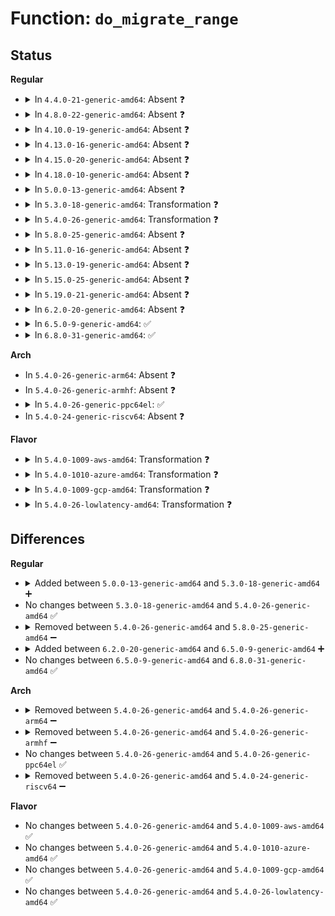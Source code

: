 # Function: <code>do_migrate_range</code>

## Status
<b>Regular</b>
<ul>
<li>
<details>
<summary>In <code>4.4.0-21-generic-amd64</code>: Absent ❓</summary>

```json
{
  "name": "do_migrate_range",
  "collision_type": "Unique Static",
  "inline_type": "Full",
  "funcs": [
    {
      "addr": 18446744071587341560,
      "name": "do_migrate_range",
      "external": false,
      "loc": "mm/memory_hotplug.c:1435",
      "file": "mm/memory_hotplug.c",
      "inline": "not declared, inlined",
      "caller_inline": [],
      "caller_func": []
    }
  ],
  "symbols": []
}
```
</details>
</li>
<li>
<details>
<summary>In <code>4.8.0-22-generic-amd64</code>: Absent ❓</summary>

```json
{
  "name": "do_migrate_range",
  "collision_type": "Unique Static",
  "inline_type": "Full",
  "funcs": [
    {
      "addr": 18446744071587839917,
      "name": "do_migrate_range",
      "external": false,
      "loc": "mm/memory_hotplug.c:1588",
      "file": "mm/memory_hotplug.c",
      "inline": "not declared, inlined",
      "caller_inline": [],
      "caller_func": []
    }
  ],
  "symbols": []
}
```
</details>
</li>
<li>
<details>
<summary>In <code>4.10.0-19-generic-amd64</code>: Absent ❓</summary>

```json
{
  "name": "do_migrate_range",
  "collision_type": "Unique Static",
  "inline_type": "Full",
  "funcs": [
    {
      "addr": 18446744071588054701,
      "name": "do_migrate_range",
      "external": false,
      "loc": "mm/memory_hotplug.c:1593",
      "file": "mm/memory_hotplug.c",
      "inline": "not declared, inlined",
      "caller_inline": [],
      "caller_func": []
    }
  ],
  "symbols": []
}
```
</details>
</li>
<li>
<details>
<summary>In <code>4.13.0-16-generic-amd64</code>: Absent ❓</summary>

```json
{
  "name": "do_migrate_range",
  "collision_type": "Unique Static",
  "inline_type": "Full",
  "funcs": [
    {
      "addr": 18446744071588281116,
      "name": "do_migrate_range",
      "external": false,
      "loc": "mm/memory_hotplug.c:1391",
      "file": "mm/memory_hotplug.c",
      "inline": "not declared, inlined",
      "caller_inline": [],
      "caller_func": []
    }
  ],
  "symbols": []
}
```
</details>
</li>
<li>
<details>
<summary>In <code>4.15.0-20-generic-amd64</code>: Absent ❓</summary>

```json
{
  "name": "do_migrate_range",
  "collision_type": "Unique Static",
  "inline_type": "Full",
  "funcs": [
    {
      "addr": 18446744071588847047,
      "name": "do_migrate_range",
      "external": false,
      "loc": "mm/memory_hotplug.c:1379",
      "file": "mm/memory_hotplug.c",
      "inline": "not declared, inlined",
      "caller_inline": [
        "mm/memory_hotplug.c:__offline_pages"
      ],
      "caller_func": []
    }
  ],
  "symbols": []
}
```
</details>
</li>
<li>
<details>
<summary>In <code>4.18.0-10-generic-amd64</code>: Absent ❓</summary>

```json
{
  "name": "do_migrate_range",
  "collision_type": "Unique Static",
  "inline_type": "Full",
  "funcs": [
    {
      "addr": 18446744071589225780,
      "name": "do_migrate_range",
      "external": false,
      "loc": "mm/memory_hotplug.c:1388",
      "file": "mm/memory_hotplug.c",
      "inline": "not declared, inlined",
      "caller_inline": [
        "mm/memory_hotplug.c:__offline_pages"
      ],
      "caller_func": []
    }
  ],
  "symbols": []
}
```
</details>
</li>
<li>
<details>
<summary>In <code>5.0.0-13-generic-amd64</code>: Absent ❓</summary>

```json
{
  "name": "do_migrate_range",
  "collision_type": "Unique Static",
  "inline_type": "Full",
  "funcs": [
    {
      "addr": 18446744071589468565,
      "name": "do_migrate_range",
      "external": false,
      "loc": "mm/memory_hotplug.c:1367",
      "file": "mm/memory_hotplug.c",
      "inline": "not declared, inlined",
      "caller_inline": [
        "mm/memory_hotplug.c:__offline_pages"
      ],
      "caller_func": []
    }
  ],
  "symbols": []
}
```
</details>
</li>
<li>
<details>
<summary>In <code>5.3.0-18-generic-amd64</code>: Transformation ❓</summary>

```c
int do_migrate_range(long unsigned int start_pfn, long unsigned int end_pfn)
```

```json
{
  "name": "do_migrate_range",
  "collision_type": "Unique Static",
  "inline_type": "No",
  "funcs": [
    {
      "addr": 0,
      "name": "do_migrate_range",
      "external": false,
      "loc": "mm/memory_hotplug.c:1349",
      "file": "mm/memory_hotplug.c",
      "inline": "seen, unknown",
      "caller_inline": [],
      "caller_func": [
        "mm/memory_hotplug.c:__offline_pages"
      ]
    }
  ],
  "symbols": [
    {
      "addr": 18446744071581582096,
      "name": "do_migrate_range",
      "section": ".text",
      "bind": "STB_LOCAL",
      "size": 815
    },
    {
      "addr": 18446744071581586561,
      "name": "do_migrate_range.cold",
      "section": ".text",
      "bind": "STB_LOCAL",
      "size": 128
    }
  ]
}
```
</details>
</li>
<li>
<details>
<summary>In <code>5.4.0-26-generic-amd64</code>: Transformation ❓</summary>

```c
int do_migrate_range(long unsigned int start_pfn, long unsigned int end_pfn)
```

```json
{
  "name": "do_migrate_range",
  "collision_type": "Unique Static",
  "inline_type": "No",
  "funcs": [
    {
      "addr": 0,
      "name": "do_migrate_range",
      "external": false,
      "loc": "mm/memory_hotplug.c:1324",
      "file": "mm/memory_hotplug.c",
      "inline": "seen, unknown",
      "caller_inline": [],
      "caller_func": [
        "mm/memory_hotplug.c:__offline_pages"
      ]
    }
  ],
  "symbols": [
    {
      "addr": 18446744071581646192,
      "name": "do_migrate_range",
      "section": ".text",
      "bind": "STB_LOCAL",
      "size": 829
    },
    {
      "addr": 18446744071581649942,
      "name": "do_migrate_range.cold",
      "section": ".text",
      "bind": "STB_LOCAL",
      "size": 101
    }
  ]
}
```
</details>
</li>
<li>
<details>
<summary>In <code>5.8.0-25-generic-amd64</code>: Absent ❓</summary>

```json
{
  "name": "do_migrate_range",
  "collision_type": "Unique Static",
  "inline_type": "Selective",
  "funcs": [
    {
      "addr": 0,
      "name": "do_migrate_range",
      "external": false,
      "loc": "mm/memory_hotplug.c:1294",
      "file": "mm/memory_hotplug.c",
      "inline": "not declared, inlined",
      "caller_inline": [],
      "caller_func": [
        "mm/memory_hotplug.c:__offline_pages"
      ]
    }
  ],
  "symbols": [
    {
      "addr": 18446744071581864368,
      "name": "do_migrate_range.isra.0",
      "section": ".text",
      "bind": "STB_LOCAL",
      "size": 880
    },
    {
      "addr": 18446744071581867046,
      "name": "do_migrate_range.isra.0.cold",
      "section": ".text",
      "bind": "STB_LOCAL",
      "size": 101
    }
  ]
}
```
</details>
</li>
<li>
<details>
<summary>In <code>5.11.0-16-generic-amd64</code>: Absent ❓</summary>

```json
{
  "name": "do_migrate_range",
  "collision_type": "Unique Static",
  "inline_type": "Selective",
  "funcs": [
    {
      "addr": 0,
      "name": "do_migrate_range",
      "external": false,
      "loc": "mm/memory_hotplug.c:1288",
      "file": "mm/memory_hotplug.c",
      "inline": "not declared, inlined",
      "caller_inline": [],
      "caller_func": [
        "mm/memory_hotplug.c:offline_pages"
      ]
    }
  ],
  "symbols": [
    {
      "addr": 18446744071581908848,
      "name": "do_migrate_range.isra.0",
      "section": ".text",
      "bind": "STB_LOCAL",
      "size": 1277
    },
    {
      "addr": 18446744071591336456,
      "name": "do_migrate_range.isra.0.cold",
      "section": ".text",
      "bind": "STB_LOCAL",
      "size": 101
    }
  ]
}
```
</details>
</li>
<li>
<details>
<summary>In <code>5.13.0-19-generic-amd64</code>: Absent ❓</summary>

```json
{
  "name": "do_migrate_range",
  "collision_type": "Unique Static",
  "inline_type": "Selective",
  "funcs": [
    {
      "addr": 0,
      "name": "do_migrate_range",
      "external": false,
      "loc": "mm/memory_hotplug.c:1531",
      "file": "mm/memory_hotplug.c",
      "inline": "not declared, inlined",
      "caller_inline": [],
      "caller_func": [
        "mm/memory_hotplug.c:offline_pages"
      ]
    }
  ],
  "symbols": [
    {
      "addr": 18446744071581755616,
      "name": "do_migrate_range.isra.0",
      "section": ".text",
      "bind": "STB_LOCAL",
      "size": 1071
    },
    {
      "addr": 18446744071591273669,
      "name": "do_migrate_range.isra.0.cold",
      "section": ".text",
      "bind": "STB_LOCAL",
      "size": 101
    }
  ]
}
```
</details>
</li>
<li>
<details>
<summary>In <code>5.15.0-25-generic-amd64</code>: Absent ❓</summary>

```json
{
  "name": "do_migrate_range",
  "collision_type": "Unique Static",
  "inline_type": "Selective",
  "funcs": [
    {
      "addr": 0,
      "name": "do_migrate_range",
      "external": false,
      "loc": "mm/memory_hotplug.c:1690",
      "file": "mm/memory_hotplug.c",
      "inline": "not declared, inlined",
      "caller_inline": [],
      "caller_func": [
        "mm/memory_hotplug.c:offline_pages"
      ]
    }
  ],
  "symbols": [
    {
      "addr": 18446744071582036832,
      "name": "do_migrate_range.isra.0",
      "section": ".text",
      "bind": "STB_LOCAL",
      "size": 1182
    },
    {
      "addr": 18446744071592208000,
      "name": "do_migrate_range.isra.0.cold",
      "section": ".text",
      "bind": "STB_LOCAL",
      "size": 84
    }
  ]
}
```
</details>
</li>
<li>
<details>
<summary>In <code>5.19.0-21-generic-amd64</code>: Absent ❓</summary>

```json
{
  "name": "do_migrate_range",
  "collision_type": "Unique Static",
  "inline_type": "Selective",
  "funcs": [
    {
      "addr": 0,
      "name": "do_migrate_range",
      "external": false,
      "loc": "mm/memory_hotplug.c:1626",
      "file": "mm/memory_hotplug.c",
      "inline": "not declared, inlined",
      "caller_inline": [],
      "caller_func": [
        "mm/memory_hotplug.c:offline_pages"
      ]
    }
  ],
  "symbols": [
    {
      "addr": 18446744071582465552,
      "name": "do_migrate_range.isra.0",
      "section": ".text",
      "bind": "STB_LOCAL",
      "size": 1817
    },
    {
      "addr": 18446744071593985651,
      "name": "do_migrate_range.isra.0.cold",
      "section": ".text",
      "bind": "STB_LOCAL",
      "size": 84
    }
  ]
}
```
</details>
</li>
<li>
<details>
<summary>In <code>6.2.0-20-generic-amd64</code>: Absent ❓</summary>

```json
{
  "name": "do_migrate_range",
  "collision_type": "Unique Static",
  "inline_type": "Selective",
  "funcs": [
    {
      "addr": 18446744071582980288,
      "name": "do_migrate_range",
      "external": false,
      "loc": "mm/memory_hotplug.c:1624",
      "file": "mm/memory_hotplug.c",
      "inline": "not declared, inlined",
      "caller_inline": [],
      "caller_func": [
        "mm/memory_hotplug.c:offline_pages"
      ]
    }
  ],
  "symbols": [
    {
      "addr": 18446744071582980288,
      "name": "do_migrate_range.isra.0",
      "section": ".text",
      "bind": "STB_LOCAL",
      "size": 1934
    }
  ]
}
```
</details>
</li>
<li>
<details>
<summary>In <code>6.5.0-9-generic-amd64</code>: ✅</summary>

```c
void do_migrate_range(long unsigned int start_pfn, long unsigned int end_pfn)
```

```json
{
  "name": "do_migrate_range",
  "collision_type": "Unique Static",
  "inline_type": "No",
  "funcs": [
    {
      "addr": 18446744071583192064,
      "name": "do_migrate_range",
      "external": false,
      "loc": "mm/memory_hotplug.c:1598",
      "file": "mm/memory_hotplug.c",
      "inline": "seen, unknown",
      "caller_inline": [],
      "caller_func": [
        "mm/memory_hotplug.c:offline_pages"
      ]
    }
  ],
  "symbols": [
    {
      "addr": 18446744071583192064,
      "name": "do_migrate_range",
      "section": ".text",
      "bind": "STB_LOCAL",
      "size": 1807
    }
  ]
}
```
</details>
</li>
<li>
<details>
<summary>In <code>6.8.0-31-generic-amd64</code>: ✅</summary>

```c
void do_migrate_range(long unsigned int start_pfn, long unsigned int end_pfn)
```

```json
{
  "name": "do_migrate_range",
  "collision_type": "Unique Static",
  "inline_type": "No",
  "funcs": [
    {
      "addr": 18446744071583376960,
      "name": "do_migrate_range",
      "external": false,
      "loc": "mm/memory_hotplug.c:1780",
      "file": "mm/memory_hotplug.c",
      "inline": "seen, unknown",
      "caller_inline": [],
      "caller_func": [
        "mm/memory_hotplug.c:offline_pages"
      ]
    }
  ],
  "symbols": [
    {
      "addr": 18446744071583376960,
      "name": "do_migrate_range",
      "section": ".text",
      "bind": "STB_LOCAL",
      "size": 1808
    }
  ]
}
```
</details>
</li>
</ul>
<b>Arch</b>
<ul>
<li>
In <code>5.4.0-26-generic-arm64</code>: Absent ❓
</li>
<li>
In <code>5.4.0-26-generic-armhf</code>: Absent ❓
</li>
<li>
<details>
<summary>In <code>5.4.0-26-generic-ppc64el</code>: ✅</summary>

```c
int do_migrate_range(long unsigned int start_pfn, long unsigned int end_pfn)
```

```json
{
  "name": "do_migrate_range",
  "collision_type": "Unique Static",
  "inline_type": "No",
  "funcs": [
    {
      "addr": 13835058055286546528,
      "name": "do_migrate_range",
      "external": false,
      "loc": "mm/memory_hotplug.c:1324",
      "file": "mm/memory_hotplug.c",
      "inline": "seen, unknown",
      "caller_inline": [],
      "caller_func": [
        "mm/memory_hotplug.c:__offline_pages"
      ]
    }
  ],
  "symbols": [
    {
      "addr": 13835058055286546528,
      "name": "do_migrate_range",
      "section": ".text",
      "bind": "STB_LOCAL",
      "size": 1456
    }
  ]
}
```
</details>
</li>
<li>
In <code>5.4.0-24-generic-riscv64</code>: Absent ❓
</li>
</ul>
<b>Flavor</b>
<ul>
<li>
<details>
<summary>In <code>5.4.0-1009-aws-amd64</code>: Transformation ❓</summary>

```c
int do_migrate_range(long unsigned int start_pfn, long unsigned int end_pfn)
```

```json
{
  "name": "do_migrate_range",
  "collision_type": "Unique Static",
  "inline_type": "No",
  "funcs": [
    {
      "addr": 0,
      "name": "do_migrate_range",
      "external": false,
      "loc": "mm/memory_hotplug.c:1324",
      "file": "mm/memory_hotplug.c",
      "inline": "seen, unknown",
      "caller_inline": [],
      "caller_func": [
        "mm/memory_hotplug.c:__offline_pages"
      ]
    }
  ],
  "symbols": [
    {
      "addr": 18446744071581614928,
      "name": "do_migrate_range",
      "section": ".text",
      "bind": "STB_LOCAL",
      "size": 829
    },
    {
      "addr": 18446744071581618678,
      "name": "do_migrate_range.cold",
      "section": ".text",
      "bind": "STB_LOCAL",
      "size": 101
    }
  ]
}
```
</details>
</li>
<li>
<details>
<summary>In <code>5.4.0-1010-azure-amd64</code>: Transformation ❓</summary>

```c
int do_migrate_range(long unsigned int start_pfn, long unsigned int end_pfn)
```

```json
{
  "name": "do_migrate_range",
  "collision_type": "Unique Static",
  "inline_type": "No",
  "funcs": [
    {
      "addr": 0,
      "name": "do_migrate_range",
      "external": false,
      "loc": "mm/memory_hotplug.c:1324",
      "file": "mm/memory_hotplug.c",
      "inline": "seen, unknown",
      "caller_inline": [],
      "caller_func": [
        "mm/memory_hotplug.c:__offline_pages"
      ]
    }
  ],
  "symbols": [
    {
      "addr": 18446744071581556256,
      "name": "do_migrate_range",
      "section": ".text",
      "bind": "STB_LOCAL",
      "size": 829
    },
    {
      "addr": 18446744071581560006,
      "name": "do_migrate_range.cold",
      "section": ".text",
      "bind": "STB_LOCAL",
      "size": 101
    }
  ]
}
```
</details>
</li>
<li>
<details>
<summary>In <code>5.4.0-1009-gcp-amd64</code>: Transformation ❓</summary>

```c
int do_migrate_range(long unsigned int start_pfn, long unsigned int end_pfn)
```

```json
{
  "name": "do_migrate_range",
  "collision_type": "Unique Static",
  "inline_type": "No",
  "funcs": [
    {
      "addr": 0,
      "name": "do_migrate_range",
      "external": false,
      "loc": "mm/memory_hotplug.c:1324",
      "file": "mm/memory_hotplug.c",
      "inline": "seen, unknown",
      "caller_inline": [],
      "caller_func": [
        "mm/memory_hotplug.c:__offline_pages"
      ]
    }
  ],
  "symbols": [
    {
      "addr": 18446744071581606240,
      "name": "do_migrate_range",
      "section": ".text",
      "bind": "STB_LOCAL",
      "size": 829
    },
    {
      "addr": 18446744071581609990,
      "name": "do_migrate_range.cold",
      "section": ".text",
      "bind": "STB_LOCAL",
      "size": 101
    }
  ]
}
```
</details>
</li>
<li>
<details>
<summary>In <code>5.4.0-26-lowlatency-amd64</code>: Transformation ❓</summary>

```c
int do_migrate_range(long unsigned int start_pfn, long unsigned int end_pfn)
```

```json
{
  "name": "do_migrate_range",
  "collision_type": "Unique Static",
  "inline_type": "No",
  "funcs": [
    {
      "addr": 0,
      "name": "do_migrate_range",
      "external": false,
      "loc": "mm/memory_hotplug.c:1324",
      "file": "mm/memory_hotplug.c",
      "inline": "seen, unknown",
      "caller_inline": [],
      "caller_func": [
        "mm/memory_hotplug.c:__offline_pages"
      ]
    }
  ],
  "symbols": [
    {
      "addr": 18446744071581672640,
      "name": "do_migrate_range",
      "section": ".text",
      "bind": "STB_LOCAL",
      "size": 829
    },
    {
      "addr": 18446744071581676182,
      "name": "do_migrate_range.cold",
      "section": ".text",
      "bind": "STB_LOCAL",
      "size": 101
    }
  ]
}
```
</details>
</li>
</ul>

## Differences
<b>Regular</b>
<ul>
<li>
<details>
<summary>Added between <code>5.0.0-13-generic-amd64</code> and <code>5.3.0-18-generic-amd64</code> ➕</summary>

```c
int do_migrate_range(long unsigned int start_pfn, long unsigned int end_pfn)
```
</details>
</li>
<li>
No changes between <code>5.3.0-18-generic-amd64</code> and <code>5.4.0-26-generic-amd64</code> ✅
</li>
<li>
<details>
<summary>Removed between <code>5.4.0-26-generic-amd64</code> and <code>5.8.0-25-generic-amd64</code> ➖</summary>

```c
int do_migrate_range(long unsigned int start_pfn, long unsigned int end_pfn)
```
</details>
</li>
<li>
<details>
<summary>Added between <code>6.2.0-20-generic-amd64</code> and <code>6.5.0-9-generic-amd64</code> ➕</summary>

```c
void do_migrate_range(long unsigned int start_pfn, long unsigned int end_pfn)
```
</details>
</li>
<li>
No changes between <code>6.5.0-9-generic-amd64</code> and <code>6.8.0-31-generic-amd64</code> ✅
</li>
</ul>
<b>Arch</b>
<ul>
<li>
<details>
<summary>Removed between <code>5.4.0-26-generic-amd64</code> and <code>5.4.0-26-generic-arm64</code> ➖</summary>

```c
int do_migrate_range(long unsigned int start_pfn, long unsigned int end_pfn)
```
</details>
</li>
<li>
<details>
<summary>Removed between <code>5.4.0-26-generic-amd64</code> and <code>5.4.0-26-generic-armhf</code> ➖</summary>

```c
int do_migrate_range(long unsigned int start_pfn, long unsigned int end_pfn)
```
</details>
</li>
<li>
No changes between <code>5.4.0-26-generic-amd64</code> and <code>5.4.0-26-generic-ppc64el</code> ✅
</li>
<li>
<details>
<summary>Removed between <code>5.4.0-26-generic-amd64</code> and <code>5.4.0-24-generic-riscv64</code> ➖</summary>

```c
int do_migrate_range(long unsigned int start_pfn, long unsigned int end_pfn)
```
</details>
</li>
</ul>
<b>Flavor</b>
<ul>
<li>
No changes between <code>5.4.0-26-generic-amd64</code> and <code>5.4.0-1009-aws-amd64</code> ✅
</li>
<li>
No changes between <code>5.4.0-26-generic-amd64</code> and <code>5.4.0-1010-azure-amd64</code> ✅
</li>
<li>
No changes between <code>5.4.0-26-generic-amd64</code> and <code>5.4.0-1009-gcp-amd64</code> ✅
</li>
<li>
No changes between <code>5.4.0-26-generic-amd64</code> and <code>5.4.0-26-lowlatency-amd64</code> ✅
</li>
</ul>
